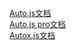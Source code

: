 [Auto.js文档](https://hyb1996.github.io/AutoJs-Docs/#/)  
[Auto.js pro文档](https://pro.autojs.org/docs/zh/v8/)  
[Autox.js文档](http://doc.autoxjs.com/#/)